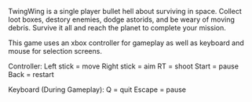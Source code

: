 TwingWing is a single player bullet hell about surviving in space. Collect loot boxes, destory enemies, dodge astorids, and be weary of moving debris. Survive it all and reach the planet to complete your mission. 

This game uses an xbox controller for gameplay as well as keyboard and mouse for selection screens. 

Controller:
Left stick = move
Right stick = aim 
RT = shoot 
Start = pause 
Back = restart

Keyboard (During Gameplay):
Q = quit
Escape = pause
